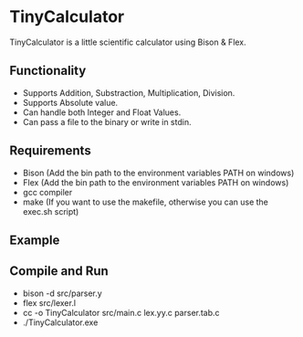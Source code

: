 # TinyCalculator

TinyCalculator is a little scientific calculator using Bison & Flex.

## Functionality

- Supports Addition, Substraction, Multiplication, Division.
- Supports Absolute value.
- Can handle both Integer and Float Values.
- Can pass a file to the binary or write in stdin.

## Requirements

- Bison (Add the bin path to the environment variables PATH on windows)
- Flex (Add the bin path to the environment variables PATH on windows)
- gcc compiler
- make (If you want to use the makefile, otherwise you can use the exec.sh script)

## Example

## Compile and Run

- bison -d src/parser.y
- flex src/lexer.l
- cc -o TinyCalculator src/main.c lex.yy.c parser.tab.c
- ./TinyCalculator.exe
